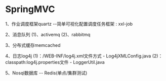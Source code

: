 ﻿# SpringMVC

1、作业调度框架quartz
    --简单可视化配置调度任务框架 : xxl-job
    
2、消息队列 
    (1)、activemq
    (2)、rabbitmq

3、分布式缓存memcached

4、日志log4j 
    (1)：/WEB-INF/log4j.xml文件方式        - Log4jXMLConfig.java
    (2)：classpath:log4j.properties文件    - LoggerUtil.java

5、Nosql数据库 -- Redis(单点/集群测试)
